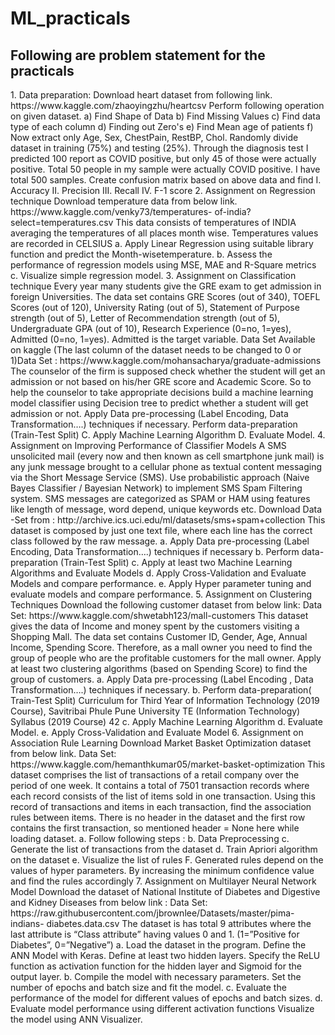 # ML_practicals
<h2 style="font:bold">Following are problem statement for the practicals</h2>
1. Data preparation:
Download heart dataset from following link.
https://www.kaggle.com/zhaoyingzhu/heartcsv
Perform following operation on given dataset.
a) Find Shape of Data
b) Find Missing Values
c) Find data type of each column
d) Finding out Zero's
e) Find Mean age of patients
f) Now extract only Age, Sex, ChestPain, RestBP, Chol. Randomly divide dataset in training
(75%) and testing (25%).
Through the diagnosis test I predicted 100 report as COVID positive, but only 45 of those were
actually positive. Total 50 people in my sample were actually COVID positive. I have total 500
samples.
Create confusion matrix based on above data and find
I. Accuracy
II. Precision
III. Recall
IV. F-1 score
2. Assignment on Regression technique
Download temperature data from below link. https://www.kaggle.com/venky73/temperatures-
of-india?select=temperatures.csv
This data consists of temperatures of INDIA averaging the temperatures of all places month
wise. Temperatures values are recorded in CELSIUS
a. Apply Linear Regression using suitable library function and predict the Month-wisetemperature.
b. Assess the performance of regression models using MSE, MAE and R-Square metrics
c. Visualize simple regression model.
3. Assignment on Classification technique
Every year many students give the GRE exam to get admission in foreign Universities. The data
set contains GRE Scores (out of 340), TOEFL Scores (out of 120), University Rating (out of 5),
Statement of Purpose strength (out of 5), Letter of Recommendation strength (out of 5),
Undergraduate GPA (out of 10), Research Experience (0=no, 1=yes), Admitted (0=no, 1=yes).
Admitted is the target variable.
Data Set Available on kaggle (The last column of the dataset needs to be changed to 0 or 1)Data
Set : https://www.kaggle.com/mohansacharya/graduate-admissions
The counselor of the firm is supposed check whether the student will get an admission or not
based on his/her GRE score and Academic Score. So to help the counselor to take appropriate
decisions build a machine learning model classifier using Decision tree to predict whether a
student will get admission or not.
Apply Data pre-processing (Label Encoding, Data Transformation….) techniques if
necessary.
Perform data-preparation (Train-Test Split)
C. Apply Machine Learning Algorithm
D. Evaluate Model.
4. Assignment on Improving Performance of Classifier Models
A SMS unsolicited mail (every now and then known as cell smartphone junk mail) is any junk message
brought to a cellular phone as textual content messaging via the Short Message Service (SMS). Use
probabilistic approach (Naive Bayes Classifier / Bayesian Network) to implement SMS Spam Filtering
system. SMS messages are categorized as SPAM or HAM using features like length of message, word
depend, unique keywords etc.
Download Data -Set from : http://archive.ics.uci.edu/ml/datasets/sms+spam+collection
This dataset is composed by just one text file, where each line has the correct class followed by
the raw message.
a. Apply Data pre-processing (Label Encoding, Data Transformation….) techniques if
necessary
b. Perform data-preparation (Train-Test Split)
c. Apply at least two Machine Learning Algorithms and Evaluate Models
d. Apply Cross-Validation and Evaluate Models and compare performance.
e. Apply Hyper parameter tuning and evaluate models and compare performance.
5. Assignment on Clustering Techniques
Download the following customer dataset from below link:
Data Set: https://www.kaggle.com/shwetabh123/mall-customers
This dataset gives the data of Income and money spent by the customers visiting a Shopping Mall.
The data set contains Customer ID, Gender, Age, Annual Income, Spending Score. Therefore, as
a mall owner you need to find the group of people who are the profitable customers for the mall
owner. Apply at least two clustering algorithms (based on Spending Score) to find the group of
customers.
a. Apply Data pre-processing (Label Encoding , Data Transformation….) techniques if
necessary.
b. Perform data-preparation( Train-Test Split)
Curriculum for Third Year of Information Technology (2019 Course), Savitribai Phule Pune University
TE (Information Technology) Syllabus (2019 Course) 42
c. Apply Machine Learning Algorithm
d. Evaluate Model.
e. Apply Cross-Validation and Evaluate Model
6. Assignment on Association Rule Learning
Download Market Basket Optimization dataset from below link.
Data Set: https://www.kaggle.com/hemanthkumar05/market-basket-optimization
This dataset comprises the list of transactions of a retail company over the period of one week. It
contains a total of 7501 transaction records where each record consists of the list of items sold in
one transaction. Using this record of transactions and items in each transaction, find the
association rules between items.
There is no header in the dataset and the first row contains the first transaction, so mentioned
header = None here while loading dataset.
a. Follow following steps :
b. Data Preprocessing
c. Generate the list of transactions from the dataset
d. Train Apriori algorithm on the dataset
e. Visualize the list of rules
F. Generated rules depend on the values of hyper parameters. By increasing the
minimum confidence value and find the rules accordingly
7. Assignment on Multilayer Neural Network Model
Download the dataset of National Institute of Diabetes and Digestive and Kidney Diseases from
below link :
Data Set: https://raw.githubusercontent.com/jbrownlee/Datasets/master/pima-indians-
diabetes.data.csv
The dataset is has total 9 attributes where the last attribute is “Class attribute” having values 0
and 1. (1=”Positive for Diabetes”, 0=”Negative”)
a. Load the dataset in the program. Define the ANN Model with Keras. Define at least two
hidden layers. Specify the ReLU function as activation function for the hidden layer and
Sigmoid for the output layer.
b. Compile the model with necessary parameters. Set the number of epochs and batch size
and fit the model.
c. Evaluate the performance of the model for different values of epochs and batch sizes.
d. Evaluate model performance using different activation functions Visualize the model using
ANN Visualizer.
